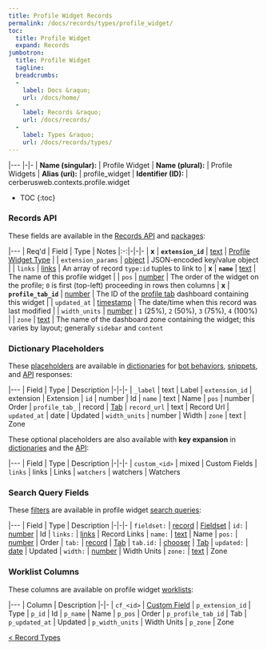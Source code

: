```yaml
---
title: Profile Widget Records
permalink: /docs/records/types/profile_widget/
toc:
  title: Profile Widget
  expand: Records
jumbotron:
  title: Profile Widget
  tagline: 
  breadcrumbs:
  -
    label: Docs &raquo;
    url: /docs/home/
  -
    label: Records &raquo;
    url: /docs/records/
  -
    label: Types &raquo;
    url: /docs/records/types/
---
```


|---
|-|-
| **Name (singular):** | Profile Widget
| **Name (plural):** | Profile Widgets
| **Alias (uri):** | profile_widget
| **Identifier (ID):** | cerberusweb.contexts.profile.widget

* TOC
{:toc}

### Records API

These fields are available in the [Records API](/docs/api/endpoints/records/) and [packages](/docs/packages/):

|---
| Req'd | Field | Type | Notes
|:-:|-|-|-
| **x** | **`extension_id`** | [text](/docs/records/fields/types/text/) | [Profile Widget Type](/docs/plugins/extensions/points/cerb.profile.tab.widget/) 
|   | `extension_params` | [object](/docs/records/fields/types/object/) | JSON-encoded key/value object 
|   | `links` | [links](/docs/records/fields/types/links/) | An array of record `type:id` tuples to link to 
| **x** | **`name`** | [text](/docs/records/fields/types/text/) | The name of this profile widget 
|   | `pos` | [number](/docs/records/fields/types/number/) | The order of the widget on the profile; `0` is first (top-left) proceeding in rows then columns 
| **x** | **`profile_tab_id`** | [number](/docs/records/fields/types/number/) | The ID of the [profile tab](/docs/records/types/profile_tab/) dashboard containing this widget 
|   | `updated_at` | [timestamp](/docs/records/fields/types/timestamp/) | The date/time when this record was last modified 
|   | `width_units` | [number](/docs/records/fields/types/number/) | `1` (25%), `2` (50%), `3` (75%), `4` (100%) 
|   | `zone` | [text](/docs/records/fields/types/text/) | The name of the dashboard zone containing the widget; this varies by layout; generally `sidebar` and `content` 

### Dictionary Placeholders

These [placeholders](/docs/bots/scripting/placeholders/) are available in [dictionaries](/docs/bots/behaviors/dictionaries/) for [bot behaviors](/docs/bots/behaviors/), [snippets](/docs/snippets/), and [API](/docs/api/) responses:

|---
| Field | Type | Description
|-|-|-
| `_label` | text | Label
| `extension_id` | extension | Extension
| `id` | number | Id
| `name` | text | Name
| `pos` | number | Order
| `profile_tab_` | record | [Tab](/docs/records/types/profile_tab/)
| `record_url` | text | Record Url
| `updated_at` | date | Updated
| `width_units` | number | Width
| `zone` | text | Zone

These optional placeholders are also available with **key expansion** in [dictionaries](/docs/bots/behaviors/dictionaries/#key-expansion) and the [API](/docs/api/responses/#expanding-keys-in-api-requests):

|---
| Field | Type | Description
|-|-|-
| `custom_<id>` | mixed | Custom Fields
| `links` | links | Links
| `watchers` | watchers | Watchers
	
### Search Query Fields

These [filters](/docs/search/filters/) are available in profile widget [search queries](/docs/search/):

|---
| Field | Type | Description
|-|-|-
| `fieldset:` | [record](/docs/search/deep-search/) | [Fieldset](/docs/records/types/custom_fieldset/)
| `id:` | [number](/docs/search/filters/numbers/) | Id
| `links:` | [links](/docs/search/filters/links/) | Record Links
| `name:` | [text](/docs/search/filters/text/) | Name
| `pos:` | [number](/docs/search/filters/numbers/) | Order
| `tab:` | [record](/docs/search/deep-search/) | [Tab](/docs/records/types/profile_tab/)
| `tab.id:` | [chooser](/docs/search/filters/choosers/) | [Tab](/docs/records/types/profile_tab/)
| `updated:` | [date](/docs/search/filters/dates/) | Updated
| `width:` | [number](/docs/search/filters/numbers/) | Width Units
| `zone:` | [text](/docs/search/filters/text/) | Zone
	
### Worklist Columns

These columns are available on profile widget [worklists](/docs/worklists/):

|---
| Column | Description
|-|-
| `cf_<id>` | [Custom Field](/docs/records/types/custom_Field/)
| `p_extension_id` | Type
| `p_id` | Id
| `p_name` | Name
| `p_pos` | Order
| `p_profile_tab_id` | Tab
| `p_updated_at` | Updated
| `p_width_units` | Width Units
| `p_zone` | Zone

<div class="section-nav">
	<div class="left">
		<a href="/docs/records/types/" class="prev">&lt; Record Types</a>
	</div>
	<div class="right align-right">
	</div>
</div>
<div class="clear"></div>